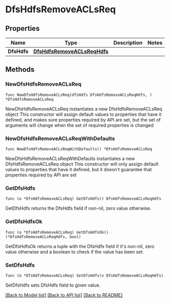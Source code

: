# DfsHdfsRemoveACLsReq

## Properties

Name | Type | Description | Notes
------------ | ------------- | ------------- | -------------
**DfsHdfs** | [**DfsHdfsRemoveACLsReqHdfs**](DfsHdfsRemoveACLsReqHdfs.md) |  | 

## Methods

### NewDfsHdfsRemoveACLsReq

`func NewDfsHdfsRemoveACLsReq(dfsHdfs DfsHdfsRemoveACLsReqHdfs, ) *DfsHdfsRemoveACLsReq`

NewDfsHdfsRemoveACLsReq instantiates a new DfsHdfsRemoveACLsReq object
This constructor will assign default values to properties that have it defined,
and makes sure properties required by API are set, but the set of arguments
will change when the set of required properties is changed

### NewDfsHdfsRemoveACLsReqWithDefaults

`func NewDfsHdfsRemoveACLsReqWithDefaults() *DfsHdfsRemoveACLsReq`

NewDfsHdfsRemoveACLsReqWithDefaults instantiates a new DfsHdfsRemoveACLsReq object
This constructor will only assign default values to properties that have it defined,
but it doesn't guarantee that properties required by API are set

### GetDfsHdfs

`func (o *DfsHdfsRemoveACLsReq) GetDfsHdfs() DfsHdfsRemoveACLsReqHdfs`

GetDfsHdfs returns the DfsHdfs field if non-nil, zero value otherwise.

### GetDfsHdfsOk

`func (o *DfsHdfsRemoveACLsReq) GetDfsHdfsOk() (*DfsHdfsRemoveACLsReqHdfs, bool)`

GetDfsHdfsOk returns a tuple with the DfsHdfs field if it's non-nil, zero value otherwise
and a boolean to check if the value has been set.

### SetDfsHdfs

`func (o *DfsHdfsRemoveACLsReq) SetDfsHdfs(v DfsHdfsRemoveACLsReqHdfs)`

SetDfsHdfs sets DfsHdfs field to given value.



[[Back to Model list]](../README.md#documentation-for-models) [[Back to API list]](../README.md#documentation-for-api-endpoints) [[Back to README]](../README.md)


